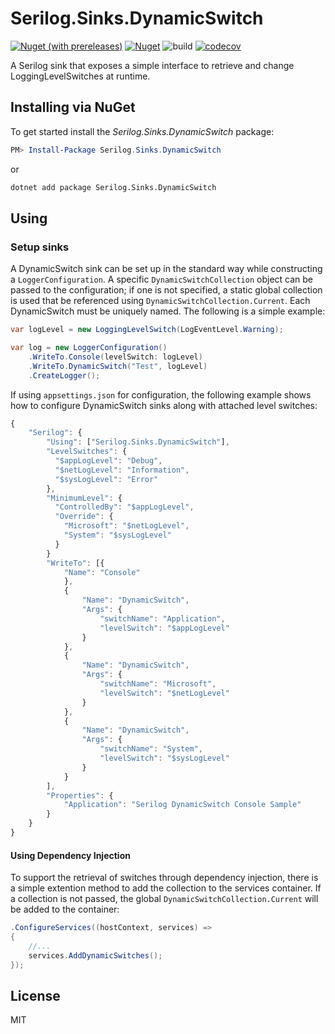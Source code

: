 # Serilog.Sinks.DynamicSwitch

[![Nuget (with prereleases)](https://img.shields.io/nuget/vpre/Serilog.Sinks.DynamicSwitch?color=blue)](https://www.nuget.org/packages/Serilog.Sinks.DynamicSwitch)
[![Nuget](https://img.shields.io/nuget/dt/Serilog.Sinks.DynamicSwitch?color=blue)](https://www.nuget.org/packages/Serilog.Sinks.DynamicSwitch)
![build](https://github.com/gowon/Serilog.Sinks.DynamicSwitch/workflows/build/badge.svg)
[![codecov](https://codecov.io/gh/gowon/Serilog.Sinks.DynamicSwitch/branch/master/graph/badge.svg)](https://codecov.io/gh/gowon/Serilog.Sinks.DynamicSwitch)

A Serilog sink that exposes a simple interface to retrieve and change LoggingLevelSwitches at runtime.

## Installing via NuGet

To get started install the *Serilog.Sinks.DynamicSwitch* package:

```powershell
PM> Install-Package Serilog.Sinks.DynamicSwitch
```

or

```bash
dotnet add package Serilog.Sinks.DynamicSwitch
```

## Using

### Setup sinks

A DynamicSwitch sink can be set up in the standard way while constructing a `LoggerConfiguration`. A specific `DynamicSwitchCollection` object can be passed to the configuration; if one is not specified, a static global collection is used that be referenced using `DynamicSwitchCollection.Current`. Each DynamicSwitch must be uniquely named. The following is a simple example:

```csharp
var logLevel = new LoggingLevelSwitch(LogEventLevel.Warning);

var log = new LoggerConfiguration()
    .WriteTo.Console(levelSwitch: logLevel)
    .WriteTo.DynamicSwitch("Test", logLevel)
    .CreateLogger();
```

If using `appsettings.json` for configuration, the following example shows how to configure DynamicSwitch sinks along with attached level switches:

```javascript
{
    "Serilog": {
        "Using": ["Serilog.Sinks.DynamicSwitch"],
        "LevelSwitches": {
          "$appLogLevel": "Debug",
          "$netLogLevel": "Information",
          "$sysLogLevel": "Error"
        },
        "MinimumLevel": {
          "ControlledBy": "$appLogLevel",
          "Override": {
            "Microsoft": "$netLogLevel",
            "System": "$sysLogLevel"
          }
        }
        "WriteTo": [{
            "Name": "Console"
            },
            {
                "Name": "DynamicSwitch",
                "Args": {
                    "switchName": "Application",
                    "levelSwitch": "$appLogLevel"
                }
            },
            {
                "Name": "DynamicSwitch",
                "Args": {
                    "switchName": "Microsoft",
                    "levelSwitch": "$netLogLevel"
                }
            },
            {
                "Name": "DynamicSwitch",
                "Args": {
                    "switchName": "System",
                    "levelSwitch": "$sysLogLevel"
                }
            }
        ],
        "Properties": {
            "Application": "Serilog DynamicSwitch Console Sample"
        }
    }
}
```

#### Using Dependency Injection

To support the retrieval of switches through dependency injection, there is a simple extention method to add the collection to the services container. If a collection is not passed, the global `DynamicSwitchCollection.Current` will be added to the container:

```csharp
.ConfigureServices((hostContext, services) =>
{
    //...
    services.AddDynamicSwitches();
});
```

## License

MIT
